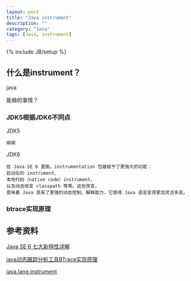 ```yaml
---
layout: post
title: "Java instrument"
description: ""
category: "Java"
tags: [Java, instrument]
---
```

{% include JB/setup %}


## 什么是instrument？ ##
java

能做的事情？

	

### JDK5根据JDK6不同点 ###
JDK5
	
	啊啊

JDK6
	
	在 Java SE 6 里面，instrumentation 包被赋予了更强大的功能：
	启动后的 instrument、
	本地代码（native code）instrument，
	以及动态改变 classpath 等等。这些改变，
	意味着 Java 具有了更强的动态控制、解释能力，它使得 Java 语言变得更加灵活多变。

### btrace实现原理 ###


## 参考资料 ##
[Java SE 6 七大新特性详解](http://tech.techweb.com.cn/archiver/tid-215501-page-1.html)

[java动态跟踪分析工具BTrace实现原理](http://kenwublog.com/btrace-theory-analysis)

[java.lang.instrument](http://baike.baidu.com/link?url=h1tqDeWYyZGjuDFzo_ampNrH1oWm5SkCDoL3q3wyDj-aTN5aU4m7ko-bmC8UvTeWNiEXDYoUiCJ4XBNaRNKilq)


